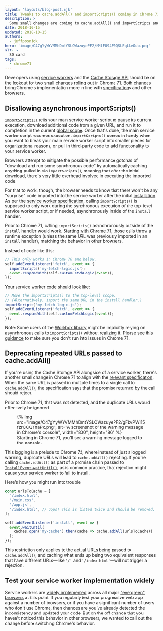 ```yaml
---
layout: 'layouts/blog-post.njk'
title: Tweaks to cache.addAll() and importScripts() coming in Chrome 71
description: >
  Some small changes are coming to cache.addAll() and importScripts and in Chrome 71.
date: 2018-10-15
updated: 2018-10-15
authors:
  - jeffposnick
hero: 'image/C47gYyWYVMMhDmtYSLOWazuyePF2/NMlFU94P0QSLEqLkeOub.png'
alt: >
  SD card
tags:
  - chrome71
---
```


Developers using [service workers](https://developer.mozilla.org/docs/Web/API/Service_Worker_API) and the [Cache Storage API](https://developer.mozilla.org/docs/Web/API/CacheStorage) should be on the lookout for two
small changes rolling out in Chrome 71. Both changes bring Chrome's implementation more in line with
[specification](https://w3c.github.io/ServiceWorker/)s and other browsers.

## Disallowing asynchronous importScripts()

[`importScripts()`](https://developer.mozilla.org/docs/Web/API/WorkerGlobalScope/importScripts)
tells your main service worker script to pause its current execution, download additional code from
a given URL, and run it to completion in the current [global
scope](https://developer.mozilla.org/docs/Web/API/ServiceWorkerGlobalScope). Once that's done,
the main service worker script resumes execution. `importScripts()` comes in handy when
you want to break your main service worker script into smaller pieces for organizational reasons, or
pull in third-party code to add functionality to your service worker.

Browsers attempt to mitigate the possible performance gotchas of "download and run some synchronous
code" by automatically caching anything pulled in via `importScripts()`, meaning that after the
initial download, there's very little overhead involved in executing the imported code.

For that to work, though, the browser needs to know that there won't be any "surprise" code imported
into the service worker after the initial
[installation](/web/fundamentals/primers/service-workers/lifecycle#install).
As per the [service worker specification](https://w3c.github.io/ServiceWorker/#importscripts),
calling `importScripts()` is supposed to only work during the synchronous execution of the top-level
service worker script, or if needed, asynchronously inside of the `install` handler.

Prior to Chrome 71, calling `importScripts()` asynchronously outside of the `install` handler would
work. [Starting with Chrome 71](https://www.chromestatus.com/feature/5748516353736704), those calls
throw a runtime exception (unless the same URL was previously imported in an `install` handler),
matching the behavior in other browsers.

Instead of code like this:

```javascript
// This only works in Chrome 70 and below.
self.addEventListener('fetch', event => {
  importScripts('my-fetch-logic.js');
  event.respondWith(self.customFetchLogic(event));
});
```

Your service worker code should look like:

```javascript
// Move the importScripts() to the top-level scope.
// (Alternatively, import the same URL in the install handler.)
importScripts('my-fetch-logic.js');
self.addEventListener('fetch', event => {
  event.respondWith(self.customFetchLogic(event));
});
```

Note: Some users of the [Workbox library](/web/tools/workbox/) might be
implicitly relying on asynchronous calls to `importScripts()` without realizing it. Please see [this
guidance](/web/tools/workbox/modules/workbox-sw#avoid_async_imports) to
make sure you don't run into issues in Chrome 71.

## Deprecating repeated URLs passed to cache.addAll()

If you're using the Cache Storage API alongside of a service worker, there's another small change in
Chrome 71 to align with the [relevant
specification](https://w3c.github.io/ServiceWorker/#batch-cache-operations). When the same URL is
passed in multiple times to a single call to
[`cache.addAll()`](https://developer.mozilla.org/docs/Web/API/Cache/addAll), the
specification says that the promise returned by the call should reject.

Prior to Chrome 71, that was not detected, and the duplicate URLs would effectively be ignored.

<figure>
  {% Img src="image/C47gYyWYVMMhDmtYSLOWazuyePF2/gFbvPWl15fzrCCQYhaPx.png", alt="A screenshot of the warning message in Chrome's console", width="800", height="86" %}
  <figcaption>
    Starting in Chrome 71, you'll see a warning message logged to the console.
  </figcaption>
</figure>

This logging is a prelude to Chrome 72, where instead of just a logged warning, duplicate URLs will
lead to `cache.addAll()` rejecting. If you're calling `cache.addAll()` as part of a promise chain
passed to
[`InstallEvent.waitUntil()`](https://developer.mozilla.org/docs/Web/API/ExtendableEvent/waitUntil),
as is common practice, that rejection might cause your service worker to fail to install.

Here's how you might run into trouble:

```javascript
const urlsToCache = [
  '/index.html',
  '/main.css',
  '/app.js',
  '/index.html', // Oops! This is listed twice and should be removed.
];

self.addEventListener('install', event => {
  event.waitUntil(
    caches.open('my-cache').then(cache => cache.addAll(urlsToCache))
  );
});
```

This restriction only applies to the actual URLs being passed to `cache.addAll()`, and caching what
ends up being two equivalent responses that have different URLs—like `'/'` and `'/index.html'`—will
not trigger a rejection.

## Test your service worker implementation widely

Service workers are [widely implemented](https://jakearchibald.github.io/isserviceworkerready/)
across all major ["evergreen" browsers](https://www.w3.org/2001/tag/doc/evergreen-web/#updates) at
this point. If you regularly test your progressive web app against a number of browsers, or if you
have a significant number of users who don't use Chrome, then chances are you've already detected
the inconsistency and updated your code. But on the off chance that you haven't noticed this
behavior in other browsers, we wanted to call out the change before switching Chrome's behavior.
